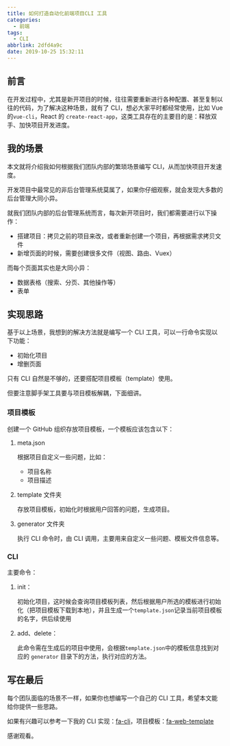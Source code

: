 ```yaml
---
title: 如何打造自动化前端项目CLI 工具
categories:
  - 前端
tags:
  - CLI
abbrlink: 2dfd4a9c
date: 2019-10-25 15:32:11
---
```


## 前言

在开发过程中，尤其是新开项目的时候，往往需要重新进行各种配置、甚至复制以往的代码，为了解决这种场景，就有了 CLI，想必大家平时都经常使用，比如 Vue 的`vue-cli`，React 的 `create-react-app`，这类工具存在的主要目的是：释放双手、加快项目开发进度。

## 我的场景

本文就将介绍我如何根据我们团队内部的繁琐场景编写 CLI，从而加快项目开发速度。

开发项目中最常见的非后台管理系统莫属了，如果你仔细观察，就会发现大多数的后台管理大同小异。

就我们团队内部的后台管理系统而言，每次新开项目时，我们都需要进行以下操作：

- 搭建项目：拷贝之前的项目来改，或者重新创建一个项目，再根据需求拷贝文件
- 新增页面的时候，需要创建很多文件（视图、路由、Vuex）

而每个页面其实也是大同小异：

- 数据表格（搜索、分页、其他操作等）
- 表单

## 实现思路

基于以上场景，我想到的解决方法就是编写一个 CLI 工具，可以一行命令实现以下功能：

- 初始化项目
- 增删页面

只有 CLI 自然是不够的，还要搭配项目模板（template）使用。

但要注意脚手架工具要与项目模板解耦，下面细讲。

### 项目模板

创建一个 GitHub 组织存放项目模板，一个模板应该包含以下：

1. meta.json

   根据项目自定义一些问题，比如：

   - 项目名称
   - 项目描述

2. template 文件夹

   存放项目模板，初始化时根据用户回答的问题，生成项目。

3. generator 文件夹

   执行 CLI 命令时，由 CLI 调用，主要用来自定义一些问题、模板文件信息等。

### CLI

主要命令：

1. init：

   初始化项目，这时候会查询项目模板列表，然后根据用户所选的模板进行初始化（把项目模板下载到本地），并且生成一个`template.json`记录当前项目模板的名字，供后续使用

2. add、delete：

   此命令需在生成后的项目中使用，会根据`template.json`中的模板信息找到对应的 `generator` 目录下的方法，执行对应的方法。

## 写在最后

每个团队面临的场景不一样，如果你也想编写一个自己的 CLI 工具，希望本文能给你提供一些思路。

如果有兴趣可以参考一下我的 CLI 实现：[fa-cli](https://github.com/gd4Ark/fa-cli)，项目模板：[fa-web-template](https://github.com/fa-web-template/vue-admin)

感谢观看。
